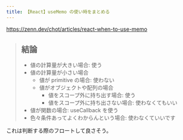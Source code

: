 ```yaml
---
title: 【React】useMemo の使い時をまとめる
---
```


https://zenn.dev/chot/articles/react-when-to-use-memo

> ## 結論
> - 値の計算量が大きい場合: 使う
> - 値の計算量が小さい場合
>   - 値が primitive の場合: 使わない
>   - 値がオブジェクトや配列の場合
>     - 値をスコープ外に持ち出す場合: 使う
>     - 値をスコープ外に持ち出さない場合: 使わなくてもいい
> - 値が関数の場合: useCallback を使う
> - 色々条件あってよくわからんという場合: 使わなくていいです

これは判断する際のフロートして良さそう。

